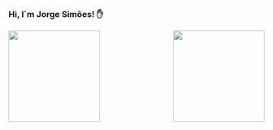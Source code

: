 ### Hi, I´m Jorge Simões! ✋

<div>
  <img height="180em" src="https://github-readme-stats.vercel.app/api?username=jorgembs03&show_icons=true&theme=react&include_all_commits=true&count_private=true"/>
  <img align="right" height="180em" src="https://github-readme-stats.vercel.app/api/top-langs/?username=jorgembs03&layout=compact&langs_count=16&theme=react"/>
</div>
  


